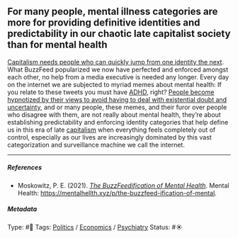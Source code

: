 ## For many people, mental illness categories are more for providing definitive identities and predictability in our chaotic late capitalist society than for mental health

[Capitalism needs people who can quickly jump from one identity the next](Capitalism%20needs%20people%20who%20can%20quickly%20jump%20from%20one%20identity%20the%20next.md). What BuzzFeed popularized we now have perfected and enforced amongst each other, no help from a media executive is needed any longer. Every day on the internet we are subjected to myriad memes about mental health: If you relate to these tweets you must have [ADHD](ADHD.md), right? [People become hypnotized by their views to avoid having to deal with existential doubt and uncertainty](People%20become%20hypnotized%20by%20their%20views%20to%20avoid%20having%20to%20deal%20with%20existential%20doubt%20and%20uncertainty.md), and or many people, these memes, and their furor over people who disagree with them, are not really about mental health, they’re about establishing predictability and enforcing identity categories that help define us in this era of late [capitalism](Capitalism.md) when everything feels completely out of control, especially as our lives are increasingly dominated by this vast categorization and surveillance machine we call the internet.

---

##### References

* Moskowitz, P. E. (2021). *[The BuzzFeedification of Mental Health](The%20BuzzFeedification%20of%20Mental%20Health.md)*. Mental Health: https://mentalhellth.xyz/p/the-buzzfeed-ification-of-mental.

##### Metadata

Type: #🔴 
Tags: [Politics](Politics.md) / [Economics]() / [Psychiatry](Psychiatry.md) 
Status: #☀️ 
